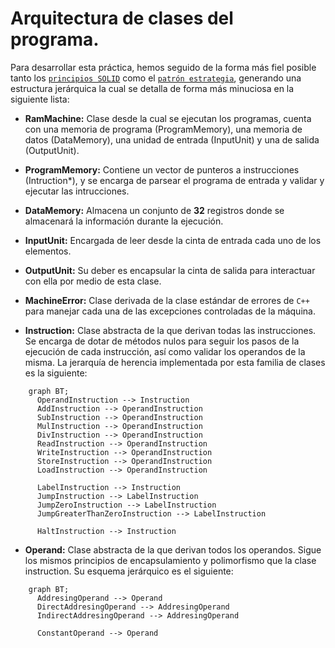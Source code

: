 # Arquitectura de clases del programa.

Para desarrollar esta práctica, hemos seguido de la forma más fiel posible tanto los [`principios SOLID`](https://profile.es/blog/principios-solid-desarrollo-software-calidad/) como el [`patrón estrategia`](https://refactoring.guru/es/design-patterns/strategy), generando una estructura jerárquica la cual se detalla de forma más minuciosa en la siguiente lista:

- **RamMachine:** Clase desde la cual se ejecutan los programas, cuenta con una memoria de programa (ProgramMemory), una memoria de datos (DataMemory), una unidad de entrada (InputUnit) y una de salida (OutputUnit).

- **ProgramMemory:** Contiene un vector de punteros a instrucciones (Intruction\*), y se encarga de parsear el programa de entrada y validar y ejecutar las intrucciones.

- **DataMemory:** Almacena un conjunto de **32** registros donde se almacenará la información durante la ejecución.

- **InputUnit:** Encargada de leer desde la cinta de entrada cada uno de los elementos.

- **OutputUnit:** Su deber es encapsular la cinta de salida para interactuar con ella por medio de esta clase.

- **MachineError:** Clase derivada de la clase estándar de errores de `C++` para manejar cada una de las excepciones controladas de la máquina.

- **Instruction:** Clase abstracta de la que derivan todas las instrucciones. Se encarga de dotar de métodos nulos para seguir los pasos de la ejecución de cada instrucción, así como validar los operandos de la misma. La jerarquía de herencia implementada por esta familia de clases es la siguiente:

```mermaid
    graph BT;
      OperandInstruction --> Instruction
      AddInstruction --> OperandInstruction
      SubInstruction --> OperandInstruction
      MulInstruction --> OperandInstruction
      DivInstruction --> OperandInstruction
      ReadInstruction --> OperandInstruction
      WriteInstruction --> OperandInstruction
      StoreInstruction --> OperandInstruction
      LoadInstruction --> OperandInstruction

      LabelInstruction --> Instruction
      JumpInstruction --> LabelInstruction
      JumpZeroInstruction --> LabelInstruction
      JumpGreaterThanZeroInstruction --> LabelInstruction

      HaltInstruction --> Instruction
```
- **Operand:** Clase abstracta de la que derivan todos los operandos. Sigue los mismos principios de encapsulamiento y polimorfismo que la clase instruction. Su esquema jerárquico es el siguiente:

```mermaid
    graph BT;
      AddresingOperand --> Operand
      DirectAddresingOperand --> AddresingOperand
      IndirectAddresingOperand --> AddresingOperand

      ConstantOperand --> Operand
```
